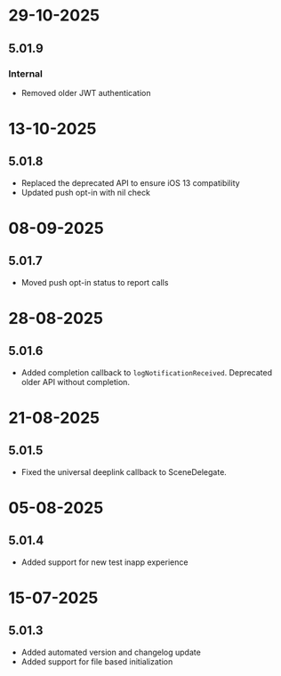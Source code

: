 # 29-10-2025

## 5.01.9

### Internal

- Removed older JWT authentication

# 13-10-2025

## 5.01.8

- Replaced the deprecated API to ensure iOS 13 compatibility
- Updated push opt-in with nil check

# 08-09-2025

## 5.01.7
- Moved push opt-in status to report calls

# 28-08-2025

## 5.01.6

- Added completion callback to `logNotificationReceived`. Deprecated older API without completion.

# 21-08-2025

## 5.01.5
- Fixed the universal deeplink callback to SceneDelegate.

# 05-08-2025

## 5.01.4

- Added support for new test inapp experience

# 15-07-2025

## 5.01.3

- Added automated version and changelog update
- Added support for file based initialization
